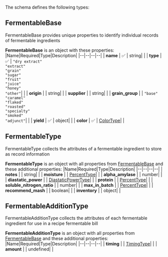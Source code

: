 The schema defines the following types:

## FermentableBase 

FermentableBase provides unique properties to identify individual records of fermentable ingredients

**FermentableBase** is an object with these properties:
|Name|Required|Type|Description|
|--|--|--|--|
| **name** | :white_check_mark: | string|  |
| **type** | :white_check_mark: | `"dry extract"`<br/>`"extract"`<br/>`"grain"`<br/>`"sugar"`<br/>`"fruit"`<br/>`"juice"`<br/>`"honey"`<br/>`"other"`|  |
| **origin** |  | string|  |
| **supplier** |  | string|  |
| **grain_group** |  | `"base"`<br/>`"caramel"`<br/>`"flaked"`<br/>`"roasted"`<br/>`"specialty"`<br/>`"smoked"`<br/>`"adjunct"`|  |
| **yield** | :white_check_mark: | object|  |
| **color** | :white_check_mark: | [ColorType](measureable_units.json.md#colortype)|  |

## FermentableType 

FermentableType collects the attributes of a fermentable ingredient to store as record information

**FermentableType** is an object with all properties from [FermentableBase](#fermentablebase) and these additional properties:
|Name|Required|Type|Description|
|--|--|--|--|
| **notes** |  | string|  |
| **moisture** |  | [PercentType](measureable_units.json.md#percenttype)|  |
| **alpha_amylase** |  | number|  |
| **diastatic_power** |  | [DiastaticPowerType](measureable_units.json.md#diastaticpowertype)|  |
| **protein** |  | [PercentType](measureable_units.json.md#percenttype)|  |
| **soluble_nitrogen_ratio** |  | number|  |
| **max_in_batch** |  | [PercentType](measureable_units.json.md#percenttype)|  |
| **recommend_mash** |  | boolean|  |
| **inventory** |  | object|  |

## FermentableAdditionType 

FermentableAdditionType collects the attributes of each fermentable ingredient for use in a recipe fermentable bill

**FermentableAdditionType** is an object with all properties from [FermentableBase](#fermentablebase) and these additional properties:
|Name|Required|Type|Description|
|--|--|--|--|
| **timing** |  | [TimingType](timing.json.md#timingtype)|  |
| **amount** |  | undefined|  |


